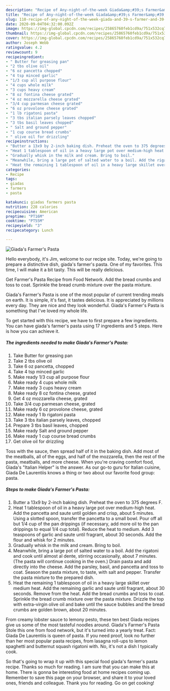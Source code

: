 ```yaml
---
description: "Recipe of Any-night-of-the-week Giada&amp;#39;s Farmer&amp;#39;s Pasta"
title: "Recipe of Any-night-of-the-week Giada&amp;#39;s Farmer&amp;#39;s Pasta"
slug: 110-recipe-of-any-night-of-the-week-giada-and-39-s-farmer-and-39-s-pasta
date: 2020-09-04T04:32:00.092Z
image: https://img-global.cpcdn.com/recipes/25865760feb1cd9a/751x532cq70/giadas-farmers-pasta-recipe-main-photo.jpg
thumbnail: https://img-global.cpcdn.com/recipes/25865760feb1cd9a/751x532cq70/giadas-farmers-pasta-recipe-main-photo.jpg
cover: https://img-global.cpcdn.com/recipes/25865760feb1cd9a/751x532cq70/giadas-farmers-pasta-recipe-main-photo.jpg
author: Joseph Webb
ratingvalue: 4.2
reviewcount: 9
recipeingredient:
- " Butter for greasing pan"
- "2 tbs olive oil"
- "6 oz pancetta chopped"
- "4 tsp minced garlic"
- "1/3 cup all purpose flour"
- "4 cups whole milk"
- "3 cups heavy cream"
- "8 oz fontina cheese grated"
- "4 oz mozzarella cheese grated"
- "3/4 cup parmesan cheese grated"
- "6 oz provolone cheese grated"
- "1 lb rigatoni pasta"
- "3 tbs italian parsely leaves chopped"
- "3 tbs basil leaves chopped"
- " Salt and ground pepper"
- "1 cup course bread crumbs"
- " olive oil for drizzling"
recipeinstructions:
- "Butter a 13x9 by 2-inch baking dish. Preheat the oven to 375 degrees F."
- "Heat 1 tablespoon of oil in a heavy large pot over medium-high heat. Add the pancetta and saute until golden and crisp, about 5 minutes. Using a slotted spoon, transfer the pancetta to a small bowl. Pour off all but 1/4 cup of the pan drippings (if necessary, add more oil to the pan drippings to equal 1/4 cup total). Reduce the heat to medium. Add 3 teaspoons of garlic and saute until fragrant, about 30 seconds. Add the flour and whisk for 2 minutes."
- "Gradually whisk in the milk and cream. Bring to boil."
- "Meanwhile, bring a large pot of salted water to a boil. Add the rigatoni and cook until almost al dente, stirring occasionally, about 7 minutes. (The pasta will continue cooking in the oven.) Drain pasta and add directly into the cheese. Add the parsley, basil, and pancetta and toss to coat. Season the pasta mixture, to taste, with salt and pepper. Transfer the pasta mixture to the prepared dish."
- "Heat the remaining 1 tablespoon of oil in a heavy large skillet over medium heat. Add the remaining garlic and saute until fragrant, about 30 seconds. Remove from the heat. Add the bread crumbs and toss to coat. Sprinkle the bread crumb mixture over the pasta mixture. Drizzle the top with extra-virgin olive oil and bake until the sauce bubbles and the bread crumbs are golden brown, about 20 minutes."
categories:
- Recipe
tags:
- giadas
- farmers
- pasta

katakunci: giadas farmers pasta 
nutrition: 228 calories
recipecuisine: American
preptime: "PT16M"
cooktime: "PT55M"
recipeyield: "3"
recipecategory: Lunch

---
```



![Giada&#39;s Farmer&#39;s Pasta](https://img-global.cpcdn.com/recipes/25865760feb1cd9a/751x532cq70/giadas-farmers-pasta-recipe-main-photo.jpg)

Hello everybody, it's Jim, welcome to our recipe site. Today, we're going to prepare a distinctive dish, giada&#39;s farmer&#39;s pasta. One of my favorites. This time, I will make it a bit tasty. This will be really delicious.

Get Farmer&#39;s Pasta Recipe from Food Network. Add the bread crumbs and toss to coat. Sprinkle the bread crumb mixture over the pasta mixture.

Giada&#39;s Farmer&#39;s Pasta is one of the most popular of current trending meals on earth. It is simple, it's fast, it tastes delicious. It is appreciated by millions every day. They are nice and they look wonderful. Giada&#39;s Farmer&#39;s Pasta is something that I've loved my whole life.


To get started with this recipe, we have to first prepare a few ingredients. You can have giada&#39;s farmer&#39;s pasta using 17 ingredients and 5 steps. Here is how you can achieve it.

<!--inarticleads1-->

##### The ingredients needed to make Giada&#39;s Farmer&#39;s Pasta:

1. Take  Butter for greasing pan
1. Take 2 tbs olive oil
1. Take 6 oz pancetta, chopped
1. Take 4 tsp minced garlic
1. Make ready 1/3 cup all purpose flour
1. Make ready 4 cups whole milk
1. Make ready 3 cups heavy cream
1. Make ready 8 oz fontina cheese, grated
1. Get 4 oz mozzarella cheese, grated
1. Take 3/4 cup parmesan cheese, grated
1. Make ready 6 oz provolone cheese, grated
1. Make ready 1 lb rigatoni pasta
1. Take 3 tbs italian parsely leaves, chopped
1. Prepare 3 tbs basil leaves, chopped
1. Make ready  Salt and ground pepper
1. Make ready 1 cup course bread crumbs
1. Get  olive oil for drizzling


Toss with the sauce, then spread half of it in the baking dish. Add most of the meatballs, all of the eggs, and half of the mozzarella, then the rest of the pasta, meatballs, and more cheese. When you&#39;re craving comfort food, Giada&#39;s &#34;Italian Helper&#34; is the answer. As our go-to guru for Italian cuisine, Giada De Laurentiis knows a thing or two about our favorite food group: pasta. 

<!--inarticleads2-->

##### Steps to make Giada&#39;s Farmer&#39;s Pasta:

1. Butter a 13x9 by 2-inch baking dish. Preheat the oven to 375 degrees F.
1. Heat 1 tablespoon of oil in a heavy large pot over medium-high heat. Add the pancetta and saute until golden and crisp, about 5 minutes. Using a slotted spoon, transfer the pancetta to a small bowl. Pour off all but 1/4 cup of the pan drippings (if necessary, add more oil to the pan drippings to equal 1/4 cup total). Reduce the heat to medium. Add 3 teaspoons of garlic and saute until fragrant, about 30 seconds. Add the flour and whisk for 2 minutes.
1. Gradually whisk in the milk and cream. Bring to boil.
1. Meanwhile, bring a large pot of salted water to a boil. Add the rigatoni and cook until almost al dente, stirring occasionally, about 7 minutes. (The pasta will continue cooking in the oven.) Drain pasta and add directly into the cheese. Add the parsley, basil, and pancetta and toss to coat. Season the pasta mixture, to taste, with salt and pepper. Transfer the pasta mixture to the prepared dish.
1. Heat the remaining 1 tablespoon of oil in a heavy large skillet over medium heat. Add the remaining garlic and saute until fragrant, about 30 seconds. Remove from the heat. Add the bread crumbs and toss to coat. Sprinkle the bread crumb mixture over the pasta mixture. Drizzle the top with extra-virgin olive oil and bake until the sauce bubbles and the bread crumbs are golden brown, about 20 minutes.


From creamy lobster sauce to lemony pesto, these ten best Giada recipes give us some of the most tasteful noodles around. Giada&#39;s Farmer&#39;s Pasta Stole this one from food network, but it&#39;s turned into a yearly treat. Fact: Giada De Laurentiis is queen of pasta. If you need proof, look no further than her most popular pasta recipes, from lasagna roll-ups to lemon spaghetti and butternut squash rigatoni with. No, it&#39;s not a dish I typically cook. 

So that's going to wrap it up with this special food giada&#39;s farmer&#39;s pasta recipe. Thanks so much for reading. I am sure that you can make this at home. There is gonna be interesting food at home recipes coming up. Remember to save this page on your browser, and share it to your loved ones, friends and colleague. Thank you for reading. Go on get cooking!
